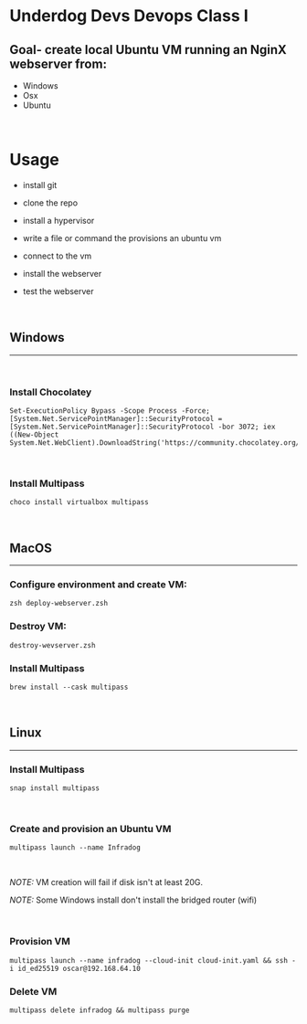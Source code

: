 # **Underdog Devs Devops Class I**

## Goal- create local Ubuntu VM running an NginX webserver from:
* Windows
* Osx
* Ubuntu

&nbsp;

# Usage

- install git

- clone the repo

- install a hypervisor

- write a file or command the provisions an ubuntu vm

- connect to the vm

- install the webserver

- test the webserver

&nbsp;

## **Windows**
---

&nbsp;

### Install Chocolatey

```
Set-ExecutionPolicy Bypass -Scope Process -Force; [System.Net.ServicePointManager]::SecurityProtocol = [System.Net.ServicePointManager]::SecurityProtocol -bor 3072; iex ((New-Object System.Net.WebClient).DownloadString('https://community.chocolatey.org/install.ps1'))

```
&nbsp;

### Install Multipass

`choco install virtualbox multipass`

&nbsp;

## **MacOS**
---

### Configure environment and create VM:

`zsh deploy-webserver.zsh`

### Destroy VM:

`destroy-wevserver.zsh`

### Install Multipass

`brew install --cask multipass`

&nbsp;

## **Linux**
---

### Install Multipass

`snap install multipass`

&nbsp;

### Create and provision an Ubuntu VM 

`multipass launch --name Infradog`

&nbsp;

*NOTE:* VM creation will fail if disk isn't at least 20G.

*NOTE:* Some Windows install don't install the bridged router (wifi)

&nbsp;

### Provision VM
`multipass launch --name infradog --cloud-init cloud-init.yaml && ssh -i id_ed25519 oscar@192.168.64.10`

### Delete VM
`multipass delete infradog && multipass purge`

